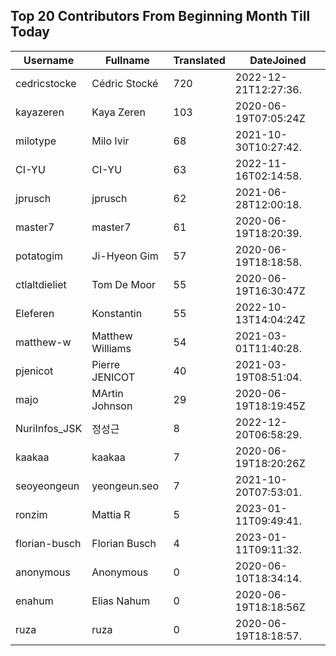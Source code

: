 ## Top 20 Contributors From Beginning Month Till Today ##
|Username|Fullname|Translated|DateJoined|
|--------|--------|----------|----------|
|cedricstocke|Cédric Stocké|720|2022-12-21T12:27:36.|
|kayazeren|Kaya Zeren|103|2020-06-19T07:05:24Z|
|milotype|Milo Ivir|68|2021-10-30T10:27:42.|
|CI-YU|CI-YU|63|2022-11-16T02:14:58.|
|jprusch|jprusch|62|2021-06-28T12:00:18.|
|master7|master7|61|2020-06-19T18:20:39.|
|potatogim|Ji-Hyeon Gim|57|2020-06-19T18:18:58.|
|ctlaltdieliet|Tom De Moor|55|2020-06-19T16:30:47Z|
|Eleferen|Konstantin|55|2022-10-13T14:04:24Z|
|matthew-w|Matthew Williams|54|2021-03-01T11:40:28.|
|pjenicot|Pierre JENICOT|40|2021-03-19T08:51:04.|
|majo|MArtin Johnson|29|2020-06-19T18:19:45Z|
|NuriInfos_JSK|정성근|8|2022-12-20T06:58:29.|
|kaakaa|kaakaa|7|2020-06-19T18:20:26Z|
|seoyeongeun|yeongeun.seo|7|2021-10-20T07:53:01.|
|ronzim|Mattia R|5|2023-01-11T09:49:41.|
|florian-busch|Florian Busch|4|2023-01-11T09:11:32.|
|anonymous|Anonymous|0|2020-06-10T18:34:14.|
|enahum|Elias  Nahum|0|2020-06-19T18:18:56Z|
|ruza|ruza|0|2020-06-19T18:18:57.|
